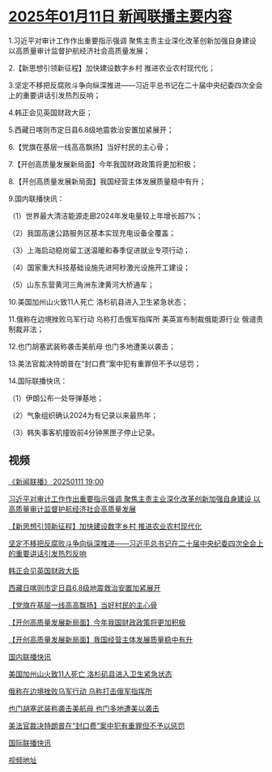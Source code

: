 # [2025年01月11日 新闻联播主要内容](https://tv.cctv.com/lm/xwlb/day/20250111.shtml)

1.习近平对审计工作作出重要指示强调 聚焦主责主业深化改革创新加强自身建设 以高质量审计监督护航经济社会高质量发展；

2.【新思想引领新征程】加快建设数字乡村 推进农业农村现代化；

3.坚定不移把反腐败斗争向纵深推进——习近平总书记在二十届中央纪委四次全会上的重要讲话引发热烈反响；

4.韩正会见英国财政大臣；

5.西藏日喀则市定日县6.8级地震救治安置加紧展开；

6.【党旗在基层一线高高飘扬】当好村民的主心骨；

7.【开创高质量发展新局面】今年我国财政政策将更加积极；

8.【开创高质量发展新局面】我国经营主体发展质量稳中有升；

9.国内联播快讯：

（1）世界最大清洁能源走廊2024年发电量较上年增长超7%；

（2）我国高速公路服务区基本实现充电设备全覆盖；

（3）上海启动稳岗留工送温暖和春季促进就业专项行动；

（4）国家重大科技基础设施先进阿秒激光设施开工建设；

（5）山东东营黄河三角洲东津黄河大桥通车；

10.美国加州山火致11人死亡 洛杉矶县进入卫生紧急状态；

11.俄称在边境挫败乌军行动 乌称打击俄军指挥所 美英宣布制裁俄能源行业 俄谴责制裁非法；

12.也门胡塞武装称袭击美航母 也门多地遭美以袭击；

13.美法官裁决特朗普在“封口费”案中犯有重罪但不予以惩罚；

14.国际联播快讯：

（1）伊朗公布一处导弹基地；

（2）气象组织确认2024为有记录以来最热年；

（3）韩失事客机撞毁前4分钟黑匣子停止记录。

## 视频

[《新闻联播》 20250111 19:00](https://tv.cctv.com/2025/01/11/VIDEF0E6xCjpElPymSh7BqjK250111.shtml)

[习近平对审计工作作出重要指示强调 聚焦主责主业深化改革创新加强自身建设 以高质量审计监督护航经济社会高质量发展](https://tv.cctv.com/2025/01/11/VIDEvVCdGk0K8qKKK2XbfZH5250111.shtml)

[【新思想引领新征程】加快建设数字乡村 推进农业农村现代化](https://tv.cctv.com/2025/01/11/VIDEs3CcEd6Aoha9PHmCi78j250111.shtml)

[坚定不移把反腐败斗争向纵深推进——习近平总书记在二十届中央纪委四次全会上的重要讲话引发热烈反响](https://tv.cctv.com/2025/01/11/VIDEEFwegzQJzMLGrJsQswjX250111.shtml)

[韩正会见英国财政大臣](https://tv.cctv.com/2025/01/11/VIDEB6athodngArqQVlyAGV9250111.shtml)

[西藏日喀则市定日县6.8级地震救治安置加紧展开](https://tv.cctv.com/2025/01/11/VIDERHRLlBPVn7VI6P4WqMvL250111.shtml)

[【党旗在基层一线高高飘扬】当好村民的主心骨](https://tv.cctv.com/2025/01/11/VIDE5znjqToTIuG5YCjQggMP250111.shtml)

[【开创高质量发展新局面】今年我国财政政策将更加积极](https://tv.cctv.com/2025/01/11/VIDEvTE03J3314Pirj2w9qTh250111.shtml)

[【开创高质量发展新局面】我国经营主体发展质量稳中有升](https://tv.cctv.com/2025/01/11/VIDEoSKL7oSJL9bYMAkc8VN7250111.shtml)

[国内联播快讯](https://tv.cctv.com/2025/01/11/VIDEl7f3a29hY3yTeCOV1laW250111.shtml)

[美国加州山火致11人死亡 洛杉矶县进入卫生紧急状态](https://tv.cctv.com/2025/01/11/VIDEf04LcNIQ6OKoWELTvJKO250111.shtml)

[俄称在边境挫败乌军行动 乌称打击俄军指挥所](https://tv.cctv.com/2025/01/11/VIDEkuZuKhIrQxIyJDXBHxut250111.shtml)

[也门胡塞武装称袭击美航母 也门多地遭美以袭击](https://tv.cctv.com/2025/01/11/VIDEo6HdFTXGmyMn4wO7J6YP250111.shtml)

[美法官裁决特朗普在“封口费”案中犯有重罪但不予以惩罚](https://tv.cctv.com/2025/01/11/VIDEpJGg2FcJYPMJO3rehpDy250111.shtml)

[国际联播快讯](https://tv.cctv.com/2025/01/11/VIDErfFsRg5qIRNywL1iZjTA250111.shtml)

[视频地址](https://tv.cctv.com/lm/xwlb/day/20250111.shtml) 

